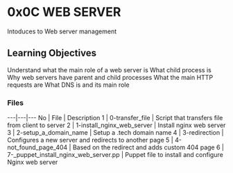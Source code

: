 # 0x0C WEB SERVER

Intoduces to Web server management

## Learning Objectives
Understand what the main role of a web server is
What child process is
Why web servers have parent and child processes
What the main HTTP requests are
What DNS is and its main role

### Files
---|---|---
No | File | Description
1 | 0-transfer_file | Script that transfers file from client to server
2 | 1-install_nginx_web_server | Install nginx web server
3 | 2-setup_a_domain_name | Setup a .tech domain name
4 | 3-redirection | Configures a new server and redirects to another page
5 | 4-not_found_page_404 | Based on the redirect and adds custom 404 page
6 | 7-_puppet_install_nginx_web_server.pp | Puppet file to install and configure Nginx web server
